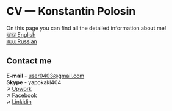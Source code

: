 # CV — Konstantin Polosin
On this page you can find all the detailed information about me!
<br>
[:us: English](https://kpolosin.github.io)<br>
[:ru: Russian](https://kpolosin.github.io/ru/index.html)

## Contact me
<b>E-mail</b> - user0403@gmail.com<br>
<b>Skype</b> - yapokakl404<br>
:arrow_upper_right: [Upwork](https://www.upwork.com/o/profiles/users/_~013f4766f5942a8a0c/)<br>
:arrow_upper_right: [Facebook](https://www.facebook.com/kostya.polosin)<br>
:arrow_upper_right: [Linkidin](https://www.linkedin.com/in/konstantinpolosin/)